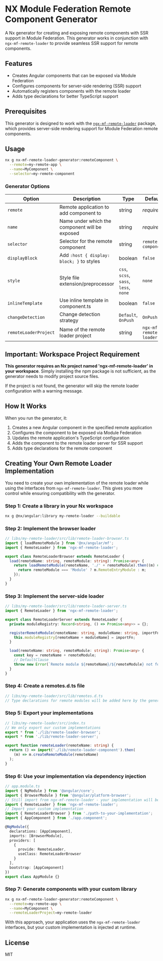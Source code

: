 # NX Module Federation Remote Component Generator

A Nx generator for creating and exposing remote components with SSR support in Module Federation. This generator works in conjunction with `ngx-mf-remote-loader` to provide seamless SSR support for remote components.

## Features

- Creates Angular components that can be exposed via Module Federation
- Configures components for server-side rendering (SSR) support
- Automatically registers components with the remote loader
- Adds type declarations for better TypeScript support

## Prerequisites

This generator is designed to work with the [`ngx-mf-remote-loader`](https://github.com/eurusik/ngx-mf-remote-loader) package, which provides server-side rendering support for Module Federation remote components.

## Usage

```bash
nx g nx-mf-remote-loader-generator:remoteComponent \
  --remote=my-remote-app \
  --name=MyComponent \
  --selector=my-remote-component
```

### Generator Options

| Option | Description | Type | Default |
|--------|-------------|------|---------|
| `remote` | Remote application to add component to | string | *required* |
| `name` | Name under which the component will be exposed | string | *required* |
| `selector` | Selector for the remote component | string | `remote-component` |
| `displayBlock` | Add `:host { display: block; }` to styles | boolean | `false` |
| `style` | Style file extension/preprocessor | `css`, `scss`, `sass`, `less`, `none` | `none` |
| `inlineTemplate` | Use inline template in component.ts | boolean | `false` |
| `changeDetection` | Change detection strategy | `Default`, `OnPush` | `OnPush` |
| `remoteLoaderProject` | Name of the remote loader project | string | `ngx-mf-remote-loader` |

## Important: Workspace Project Requirement

**This generator requires an Nx project named 'ngx-mf-remote-loader' in your workspace**. Simply installing the npm package is not sufficient, as the generator needs to modify project source files.

If the project is not found, the generator will skip the remote loader configuration with a warning message.

## How It Works

When you run the generator, it:

1. Creates a new Angular component in the specified remote application
2. Configures the component to be exposed via Module Federation
3. Updates the remote application's TypeScript configuration
4. Adds the component to the remote loader server for SSR support
5. Adds type declarations for the remote component

## Creating Your Own Remote Loader Implementation

You need to create your own implementation of the remote loader while using the interfaces from `ngx-mf-remote-loader`. This gives you more control while ensuring compatibility with the generator.

### Step 1: Create a library in your Nx workspace

```bash
nx g @nx/angular:library my-remote-loader --buildable
```

### Step 2: Implement the browser loader

```typescript
// libs/my-remote-loader/src/lib/remote-loader-browser.ts
import { loadRemoteModule } from '@nx/angular/mf';
import { RemoteLoader } from 'ngx-mf-remote-loader';

export class RemoteLoaderBrowser extends RemoteLoader {
  load(remoteName: string, remoteModule: string): Promise<any> {
    return loadRemoteModule(remoteName, './' + remoteModule).then((m) => {
      return remoteModule === 'Module' ? m.RemoteEntryModule : m;
    });
  }
}
```

### Step 3: Implement the server-side loader

```typescript
// libs/my-remote-loader/src/lib/remote-loader-server.ts
import { RemoteLoader } from 'ngx-mf-remote-loader';

export class RemoteLoaderServer extends RemoteLoader {
  private moduleRegistry: Record<string, () => Promise<any>> = {};

  registerRemoteModule(remoteName: string, moduleName: string, importFn: () => Promise<any>) {
    this.moduleRegistry[remoteName + moduleName] = importFn;
  }

  load(remoteName: string, remoteModule: string): Promise<any> {
    const key = remoteName + remoteModule;
    // DefaultClause
    throw new Error(`Remote module ${remoteName}/${remoteModule} not found`);
  }
}
```

### Step 4: Create a remotes.d.ts file

```typescript
// libs/my-remote-loader/src/lib/remotes.d.ts
// Type declarations for remote modules will be added here by the generator
```

### Step 5: Export your implementations

```typescript
// libs/my-remote-loader/src/index.ts
// We only export our custom implementations
export * from './lib/remote-loader-browser';
export * from './lib/remote-loader-server';

export function remoteLoader(remoteName: string) {
  return () => import('./lib/remote-loader-component').then(
    (m) => m.createRemoteModule(remoteName)
  );
}
```

### Step 6: Use your implementation via dependency injection

```typescript
// app.module.ts
import { NgModule } from '@angular/core';
import { BrowserModule } from '@angular/platform-browser';
// Still import from ngx-mf-remote-loader - your implementation will be used through DI
import { RemoteLoader } from 'ngx-mf-remote-loader';
// Import your custom implementation
import { RemoteLoaderBrowser } from './path-to-your-implementation';
import { AppComponent } from './app.component';

@NgModule({
  declarations: [AppComponent],
  imports: [BrowserModule],
  providers: [
    {
      provide: RemoteLoader,
      useClass: RemoteLoaderBrowser
    }
  ],
  bootstrap: [AppComponent]
})
export class AppModule {}
```

### Step 7: Generate components with your custom library

```bash
nx g nx-mf-remote-loader-generator:remoteComponent \
  --remote=my-remote-app \
  --name=MyComponent \
  --remoteLoaderProject=my-remote-loader
```

With this approach, your application uses the `ngx-mf-remote-loader` interfaces, but your custom implementation is injected at runtime.

## License

MIT
